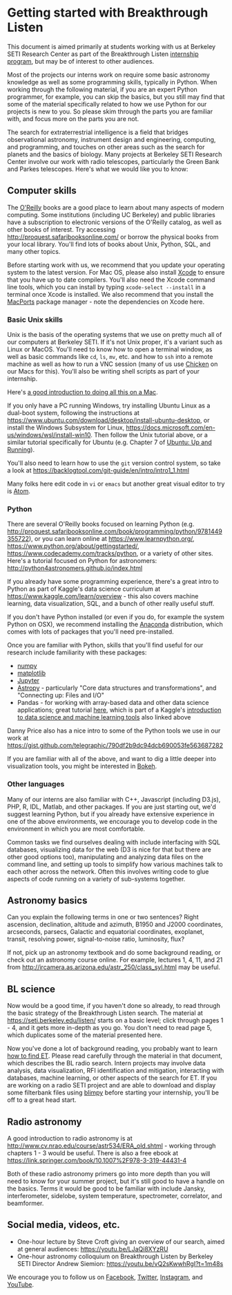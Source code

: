 # Getting started with Breakthrough Listen

This document is aimed primarily at students working with us at Berkeley SETI Research Center as part of the Breakthrough Listen [internship program](https://seti.berkeley.edu/Internship.html), but may be of interest to other audiences.

Most of the projects our interns work on require some basic astronomy knowledge as well as some programming skills, typically in Python. When working through the following material, if you are an expert Python programmer, for example, you can skip the basics, but you still may find that some of the material specifically related to how we use Python for our projects is new to you. So please skim through the parts you are familiar with, and focus more on the parts you are not.

The search for extraterrestrial intelligence is a field that bridges observational astronomy, instrument design and engineering, computing, and programming, and touches on other areas such as the search for planets and the basics of biology. Many projects at Berkeley SETI Research Center involve our work with radio telescopes, particularly the Green Bank and Parkes telescopes. Here's what we would like you to know:

## Computer skills

The [O'Reilly](https://www.oreilly.com/) books are a good place to learn about many aspects of modern computing. Some institutions (including UC Berkeley) and public libraries have a subscription to electronic versions of the O'Reilly catalog, as well as other books of interest. Try accessing http://proquest.safaribooksonline.com/ or borrow the physical books from your local library. You'll find lots of books about Unix, Python, SQL, and many other topics.

Before starting work with us, we recommend that you update your operating system to the latest version. For Mac OS, please also install [Xcode](https://developer.apple.com/xcode/) to ensure that you have up to date compilers. You'll also need the Xcode command line tools, which you can install by typing ``xcode-select --install`` in a terminal once Xcode is installed. We also recommend that you install the [MacPorts](https://www.macports.org/install.php) package manager - note the dependencies on Xcode here. 

### Basic Unix skills

Unix is the basis of the operating systems that we use on pretty much all of our computers at Berkeley SETI. If it's not Unix proper, it's a variant such as Linux or MacOS. You'll need to know how to open a terminal window, as well as basic commands like `cd`, `ls`, `mv`, etc. and how to `ssh` into a remote machine as well as how to run a VNC session (many of us use [Chicken](https://sourceforge.net/projects/chicken/) on our Macs for this). You'll also be writing shell scripts as part of your internship.

Here's [a good introduction to doing all this on a Mac](https://developer.apple.com/library/content/documentation/OpenSource/Conceptual/ShellScripting/Introduction/Introduction.html#//apple_ref/doc/uid/TP40004268-TP40003516-SW1).

If you only have a PC running Windows, try installing Ubuntu Linux as a dual-boot system, following the instructions at https://www.ubuntu.com/download/desktop/install-ubuntu-desktop, or install the Windows Subsystem for Linux, https://docs.microsoft.com/en-us/windows/wsl/install-win10. Then follow the Unix tutorial above, or a similar tutorial specifically for Ubuntu (e.g. Chapter 7 of [Ubuntu: Up and Running](http://proquest.safaribooksonline.com/book/operating-systems-and-server-administration/linux/9781449382827)).

You'll also need to learn how to use the `git` version control system, so take a look at https://backlogtool.com/git-guide/en/intro/intro1_1.html

Many folks here edit code in `vi` or `emacs` but another great visual editor to try is [Atom](https://atom.io/).

### Python

There are several O'Reilly books focused on learning Python (e.g. http://proquest.safaribooksonline.com/book/programming/python/9781449355722), or you can learn online at https://www.learnpython.org/, https://www.python.org/about/gettingstarted/, https://www.codecademy.com/tracks/python, or a variety of other sites. Here's a tutorial focused on Python for astronomers: http://python4astronomers.github.io/index.html

If you already have some programming experience, there's a great intro to Python as part of Kaggle's data science curriculum at https://www.kaggle.com/learn/overview - this also covers machine learning, data visualization, SQL, and a bunch of other really useful stuff.

If you don't have Python installed (or even if you do, for example the system Python on OSX), we recommend installing the [Anaconda](https://www.continuum.io/downloads) distribution, which comes with lots of packages that you'll need pre-installed.

Once you are familiar with Python, skills that you'll find useful for our research include familiarity with these packages:
* [numpy](https://docs.scipy.org/doc/numpy/user/index.html)
* [matplotlib](http://matplotlib.org/)
* [Jupyter](http://jupyter.org/)
* [Astropy](http://docs.astropy.org/en/stable/) - particularly "Core data structures and transformations", and "Connecting up: Files and I/O"
* Pandas - for working with array-based data and other data science applications; great tutorial [here](https://www.kaggle.com/learn/pandas), which is part of a Kaggle's [introduction to data science and machine learning tools](https://www.kaggle.com/learn/overview) also linked above

Danny Price also has a nice intro to some of the Python tools we use in our work at https://gist.github.com/telegraphic/790df2b9dc94dcb690053fe563687282

If you are familiar with all of the above, and want to dig a little deeper into visualization tools, you might be interested in [Bokeh](http://bokeh.pydata.org/en/latest/).

### Other languages

Many of our interns are also familiar with C++, Javascript (including D3.js), PHP, R, IDL, Matlab, and other packages. If you are just starting out, we'd suggest learning Python, but if you already have extensive experience in one of the above environments, we encourage you to develop code in the environment in which you are most comfortable.

Common tasks we find ourselves dealing with include interfacing with SQL databases, visualizing data for the web (D3 is nice for that but there are other good options too), manipulating and analyzing data files on the command line, and setting up tools to simplify how various machines talk to each other across the network. Often this involves writing code to glue aspects of code running on a variety of sub-systems together.

## Astronomy basics

Can you explain the following terms in one or two sentences? Right ascension, declination, altitude and azimuth, B1950 and J2000 coordinates, arcseconds, parsecs, Galactic and equatorial coordinates, exoplanet, transit, resolving power, signal-to-noise ratio, luminosity, flux?

If not, pick up an astronomy textbook and do some background reading, or check out an astronomy course online. For example, lectures 1, 4, 11, and 21 from http://ircamera.as.arizona.edu/astr_250/class_syl.html may be useful.

## BL science

Now would be a good time, if you haven't done so already, to read through the basic strategy of the Breakthrough Listen search. The material at https://seti.berkeley.edu/listen/ starts on a basic level; click through pages 1 - 4, and it gets more in-depth as you go. You don't need to read page 5, which duplicates some of the material presented here.

Now you've done a lot of background reading, you probably want to learn [how to find ET](https://github.com/UCBerkeleySETI/breakthrough/blob/master/GBT/README.md). Please read carefully through the material in that document, which describes the BL radio search. Intern projects may involve data analysis, data visualization, RFI identification and mitigation, interacting with databases, machine learning, or other aspects of the search for ET. If you are working on a radio SETI project and are able to download and display some filterbank files using [blimpy](https://github.com/UCBerkeleySETI/blimpy) before starting your internship, you'll be off to a great head start.

## Radio astronomy

A good introduction to radio astronomy is at http://www.cv.nrao.edu/course/astr534/ERA_old.shtml - working through chapters 1 - 3 would be useful. There is also a free ebook at https://link.springer.com/book/10.1007%2F978-3-319-44431-4

Both of these radio astronomy primers go into more depth than you will need to know for your summer project, but it's still good to have a handle on the basics. Terms it would be good to be familiar with include Jansky, interferometer, sidelobe, system temperature, spectrometer, correlator, and beamformer.

## Social media, videos, etc.

* One-hour lecture by Steve Croft giving an overview of our search, aimed at general audiences: https://youtu.be/LJaQi8XYzRU
* One-hour astronomy colloquium on Breakthrough Listen by Berkeley SETI Director Andrew Siemion: https://youtu.be/vQ2sKwwhRgI?t=1m48s

We encourage you to follow us on [Facebook](http://www.facebook.com/BerkeleySETI), [Twitter](http://twitter.com/berkeleyseti), [Instagram](http://instagram.com/berkeleyseti), and [YouTube](http://youtube.com/berkeleyseti).

